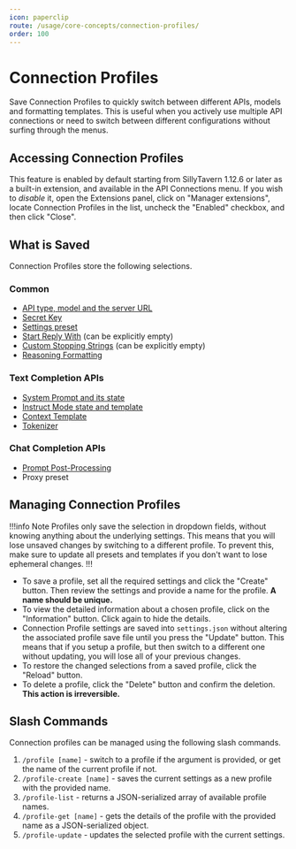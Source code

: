 ```yaml
---
icon: paperclip
route: /usage/core-concepts/connection-profiles/
order: 100
---
```


# Connection Profiles

Save Connection Profiles to quickly switch between different APIs, models and formatting templates. This is useful when you actively use multiple API connections or need to switch between different configurations without surfing through the menus.

## Accessing Connection Profiles

This feature is enabled by default starting from SillyTavern 1.12.6 or later as a built-in extension, and available in the API Connections menu. If you wish to *disable* it, open the Extensions panel, click on "Manager extensions", locate Connection Profiles in the list, uncheck the "Enabled" checkbox, and then click "Close".

## What is Saved

Connection Profiles store the following selections.

### Common

* [API type, model and the server URL](/Usage/API_Connections/index.md)
* [Secret Key](/Usage/faq.md#where-are-my-api-keys-stored-why-cant-i-see-them)
* [Settings preset](/Usage/Common-Settings.md)
* [Start Reply With](/Usage/Prompts/advancedformatting.md#start-reply-with) (can be explicitly empty)
* [Custom Stopping Strings](/Usage/Prompts/advancedformatting.md#custom-stopping-strings) (can be explicitly empty)
* [Reasoning Formatting](/Usage/Prompts/reasoning.md#configuration)

### Text Completion APIs

* [System Prompt and its state](/Usage/Prompts/advancedformatting.md#system-prompt)
* [Instruct Mode state and template](/Usage/Prompts/instructmode.md)
* [Context Template](/Usage/Prompts/advancedformatting.md#context-template)
* [Tokenizer](/Usage/Prompts/advancedformatting.md#tokenizer)

### Chat Completion APIs

* [Prompt Post-Processing](/Usage/API_Connections/openai.md#prompt-post-processing)
* Proxy preset

## Managing Connection Profiles

!!!info Note
Profiles only save the selection in dropdown fields, without knowing anything about the underlying settings. This means that you will lose unsaved changes by switching to a different profile. To prevent this, make sure to update all presets and templates if you don't want to lose ephemeral changes.
!!!

* To save a profile, set all the required settings and click the "Create" button. Then review the settings and provide a name for the profile. **A name should be unique.**
* To view the detailed information about a chosen profile, click on the "Information" button. Click again to hide the details.
* Connection Profile settings are saved into `settings.json` without altering the associated profile save file until you press the "Update" button. This means that if you setup a profile, but then switch to a different one without updating, you will lose all of your previous changes.
* To restore the changed selections from a saved profile, click the "Reload" button.
* To delete a profile, click the "Delete" button and confirm the deletion. **This action is irreversible.**

## Slash Commands

Connection profiles can be managed using the following slash commands.

1. `/profile [name]` - switch to a profile if the argument is provided, or get the name of the current profile if not.
2. `/profile-create [name]` - saves the current settings as a new profile with the provided name.
3. `/profile-list` - returns a JSON-serialized array of available profile names.
4. `/profile-get [name]` - gets the details of the profile with the provided name as a JSON-serialized object.
5. `/profile-update` - updates the selected profile with the current settings.
